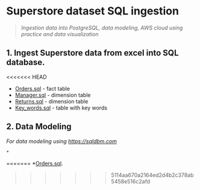 # Superstore dataset SQL ingestion

>*Ingestion data into PostgreSQL, data modeling, AWS cloud using practice and data visualization*

## 1. Ingest Superstore data from excel into SQL database.
<<<<<<< HEAD
* [Orders.sql](Concept%20modeling.PNGhttps://github.com/VostanieKotov/DE101-mod2-SQL/blob/main/Orders.sql) - fact table
* [Manager.sql](https://github.com/VostanieKotov/DE101-mod2-SQL/blob/main/Manager.sql) - dimension table
* [Returns.sql](https://github.com/VostanieKotov/DE101-mod2-SQL/blob/main/Returns.sql) - dimension table
* [Key_words.sql](https://github.com/VostanieKotov/DE101-mod2-SQL/blob/main/Key_words.sql) - table with key words


## 2. Data Modeling

*For data modeling using https://sqldbm.com*

    *
=======
        *[Orders.sql](Concept%20modeling.PNGhttps://github.com/VostanieKotov/DE101-mod2-SQL/blob/main/Orders.sql).
>>>>>>> 5114aa670a2164ed2d4b2c378ab5458e516c2afd
